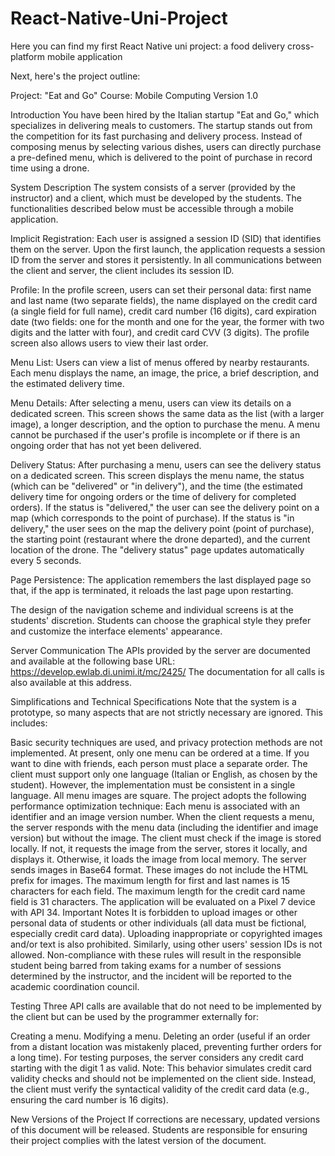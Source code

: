 # React-Native-Uni-Project
Here you can find my first React Native uni project: a food delivery cross-platform mobile application

Next, here's the project outline:

Project: "Eat and Go"
Course: Mobile Computing
Version 1.0

Introduction
You have been hired by the Italian startup "Eat and Go," which specializes in delivering meals to customers. The startup stands out from the competition for its fast purchasing and delivery process. Instead of composing menus by selecting various dishes, users can directly purchase a pre-defined menu, which is delivered to the point of purchase in record time using a drone.

System Description
The system consists of a server (provided by the instructor) and a client, which must be developed by the students. The functionalities described below must be accessible through a mobile application.

Implicit Registration:
Each user is assigned a session ID (SID) that identifies them on the server. Upon the first launch, the application requests a session ID from the server and stores it persistently. In all communications between the client and server, the client includes its session ID.

Profile:
In the profile screen, users can set their personal data: first name and last name (two separate fields), the name displayed on the credit card (a single field for full name), credit card number (16 digits), card expiration date (two fields: one for the month and one for the year, the former with two digits and the latter with four), and credit card CVV (3 digits). The profile screen also allows users to view their last order.

Menu List:
Users can view a list of menus offered by nearby restaurants. Each menu displays the name, an image, the price, a brief description, and the estimated delivery time.

Menu Details:
After selecting a menu, users can view its details on a dedicated screen. This screen shows the same data as the list (with a larger image), a longer description, and the option to purchase the menu. A menu cannot be purchased if the user's profile is incomplete or if there is an ongoing order that has not yet been delivered.

Delivery Status:
After purchasing a menu, users can see the delivery status on a dedicated screen. This screen displays the menu name, the status (which can be "delivered" or "in delivery"), and the time (the estimated delivery time for ongoing orders or the time of delivery for completed orders). If the status is "delivered," the user can see the delivery point on a map (which corresponds to the point of purchase). If the status is "in delivery," the user sees on the map the delivery point (point of purchase), the starting point (restaurant where the drone departed), and the current location of the drone. The "delivery status" page updates automatically every 5 seconds.

Page Persistence:
The application remembers the last displayed page so that, if the app is terminated, it reloads the last page upon restarting.

The design of the navigation scheme and individual screens is at the students' discretion. Students can choose the graphical style they prefer and customize the interface elements' appearance.

Server Communication
The APIs provided by the server are documented and available at the following base URL:
https://develop.ewlab.di.unimi.it/mc/2425/
The documentation for all calls is also available at this address.

Simplifications and Technical Specifications
Note that the system is a prototype, so many aspects that are not strictly necessary are ignored. This includes:

Basic security techniques are used, and privacy protection methods are not implemented.
At present, only one menu can be ordered at a time. If you want to dine with friends, each person must place a separate order.
The client must support only one language (Italian or English, as chosen by the student). However, the implementation must be consistent in a single language.
All menu images are square.
The project adopts the following performance optimization technique: Each menu is associated with an identifier and an image version number. When the client requests a menu, the server responds with the menu data (including the identifier and image version) but without the image. The client must check if the image is stored locally. If not, it requests the image from the server, stores it locally, and displays it. Otherwise, it loads the image from local memory.
The server sends images in Base64 format. These images do not include the HTML prefix for images.
The maximum length for first and last names is 15 characters for each field. The maximum length for the credit card name field is 31 characters.
The application will be evaluated on a Pixel 7 device with API 34.
Important Notes
It is forbidden to upload images or other personal data of students or other individuals (all data must be fictional, especially credit card data).
Uploading inappropriate or copyrighted images and/or text is also prohibited. Similarly, using other users' session IDs is not allowed. Non-compliance with these rules will result in the responsible student being barred from taking exams for a number of sessions determined by the instructor, and the incident will be reported to the academic coordination council.

Testing
Three API calls are available that do not need to be implemented by the client but can be used by the programmer externally for:

Creating a menu.
Modifying a menu.
Deleting an order (useful if an order from a distant location was mistakenly placed, preventing further orders for a long time).
For testing purposes, the server considers any credit card starting with the digit 1 as valid. Note: This behavior simulates credit card validity checks and should not be implemented on the client side. Instead, the client must verify the syntactical validity of the credit card data (e.g., ensuring the card number is 16 digits).

New Versions of the Project
If corrections are necessary, updated versions of this document will be released. Students are responsible for ensuring their project complies with the latest version of the document.

